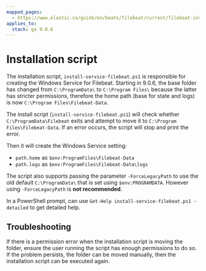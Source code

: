 ```yaml
---
mapped_pages:
  - https://www.elastic.co/guide/en/beats/filebeat/current/filebeat-installation-script.html
applies_to:
  stack: ga 9.0.6
---
```


# Installation script
The installation script, `install-service-filebeat.ps1` is responsible
for creating the Windows Service for Filebeat. Starting in 9.0.6, the
base folder has changed from `C:\ProgramData\` to  `C:\Program Files\`
because the latter has stricter permissions, therefore the home path
(base for state and logs) is now `C:\Program Files\Filebeat-Data`.

The install script (`install-service-filebeat.ps1`) will check whether
`C:\ProgramData\Filebeat` exits and attempt to move it to `C:\Program Files\Filebeat-Data`.
If an error occurs, the script will stop and print the error.

Then it will create the Windows Service setting:
 - `path.home` as `$env:ProgramFiles\Filebeat-Data`
 - `path.logs` as `$env:ProgramFiles\Filebeat-Data\logs`

The script also supports passing the parameter `-ForceLegacyPath` to
use the old default `C:\ProgramData\` that is set using
`$env:PROGRAMDATA`. However using `-ForceLegacyPath` is **not
recommended**.

In a PowerShell prompt, can use `Get-Help install-service-filebeat.ps1
-detailed` to get detailed help.

## Troubleshooting
If there is a permission error when the installation script is moving
the folder, ensure the user running the script has enough permissions
to do so. If the problem persists, the folder can be moved manually,
then the installation script can be executed again.

